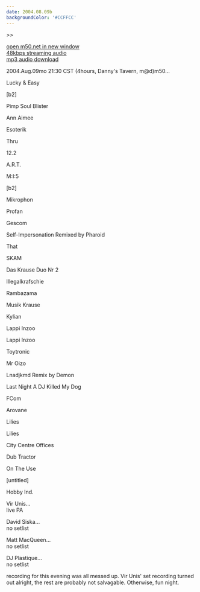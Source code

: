 ```yaml
---
date: 2004.08.09b
backgroundColor: '#CCFFCC'
---
```


\>>

[open m50.net in new window  
](http://m50.net/)[48kbps streaming audio](http://m50.net/streamed/2004.08.09b\(48\).ra)  
[mp3 audio download](http://m50.net/streamed/2004.08.09bpt1\(48\).mp3)

2004.Aug.09mo 21:30 CST (4hours, Danny's Tavern, m@d)m50...

Lucky & Easy

\[b2\]

Pimp Soul Blister

Ann Aimee

Esoterik

Thru

12.2

A.R.T.

M:I:5

\[b2\]

Mikrophon

Profan

Gescom

Self-Impersonation Remixed by Pharoid

That

SKAM

Das Krause Duo Nr 2

Illegalkrafschie

Rambazama

Musik Krause

Kylian

Lappi Inzoo

Lappi Inzoo

Toytronic

Mr Oizo

Lnadjkmd Remix by Demon

Last Night A DJ Killed My Dog

FCom

Arovane

Lilies

Lilies

City Centre Offices

Dub Tractor

On The Use

\[untitled\]

Hobby Ind.


Vir Unis...  
live PA  

David Siska...  
no setlist  

Matt MacQueen...  
no setlist  

DJ Plastique...  
no setlist  

recording for this evening was all messed up. Vir Unis' set recording turned out alright, the rest are probably not salvagable. Otherwise, fun night.